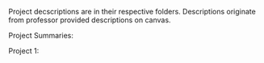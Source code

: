 Project decscriptions are in their respective folders. Descriptions originate from professor provided descriptions on canvas.

Project Summaries:

Project 1: